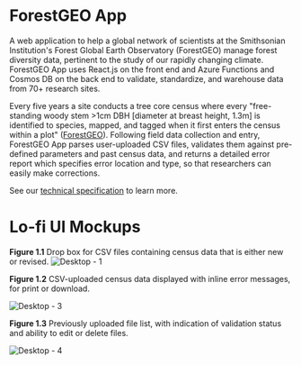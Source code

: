 # ForestGEO App

A web application to help a global network of scientists at the Smithsonian Institution's Forest Global Earth Observatory (ForestGEO) manage forest diversity data, pertinent to the study of our rapidly changing climate. ForestGEO App uses React.js on the front end and Azure Functions and Cosmos DB on the back end to validate, standardize, and warehouse data from 70+ research sites.

Every five years a site conducts a tree core census where every "free-standing woody stem >1cm DBH \[diameter at breast height, 1.3m\] is identified to species, mapped, and tagged when it first enters the census within a plot" ([ForestGEO](https://forestgeo.si.edu/protocols/forest-census)). Following field data collection and entry, ForestGEO App parses user-uploaded CSV files, validates them against pre-defined parameters and past census data, and returns a detailed error report which specifies error location and type, so that researchers can easily make corrections.

See our [technical specification](https://github.com/ForestGeoHack/ForestGEO/wiki/ForestGEO-App-Specification) to learn more.

# Lo-fi UI Mockups

**Figure 1.1** Drop box for CSV files containing census data that is either new or revised.
![Desktop - 1](https://user-images.githubusercontent.com/43100092/169610973-abeb7f02-18c6-4b4f-a764-9f972433cabc.jpg)

**Figure 1.2** CSV-uploaded census data displayed with inline error messages, for print or download.

![Desktop - 3](https://user-images.githubusercontent.com/43100092/169610999-bf7be3d1-3a7d-45ef-bdee-371a54d343a0.jpg)

**Figure 1.3** Previously uploaded file list, with indication of validation status and ability to edit or delete files.

![Desktop - 4](https://user-images.githubusercontent.com/43100092/169611038-1e8c8150-ef0d-4a91-8408-50bed59970fd.jpg)
